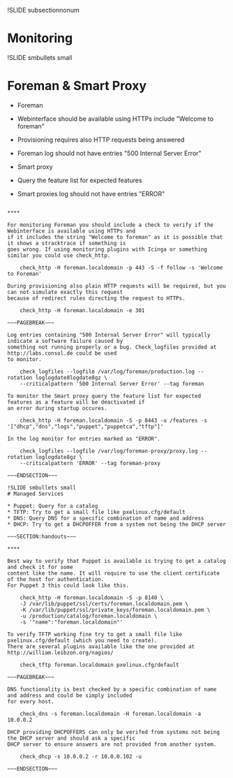 !SLIDE subsectionnonum
# Monitoring

!SLIDE smbullets small
# Foreman & Smart Proxy

* Foreman
 * Webinterface should be available using HTTPs include "Welcome to foreman"
 * Provisioning requires also HTTP requests being answered
 * Foreman log should not have entries "500 Internal Server Error"

* Smart proxy
 * Query the feature list for expected features
 * Smart proxies log should not have entries "ERROR"

~~~SECTION:handouts~~~

****

For monitoring Foreman you should include a check to verify if the Webinterface is available using HTTPs and
if it includes the string "Welcome to foreman" as it is possible that it shows a stracktrace if something is
goes wrong. If using monitoring plugins with Icinga or something similar you could use check_http.

    check_http -H foreman.localdomain -p 443 -S -f follow -s 'Welcome to Foreman'

During provisioning also plain HTTP requests will be required, but you can not simulate exactly this request
because of redirect rules directing the request to HTTPs.

    check_http -H foreman.localdomain -e 301

~~~PAGEBREAK~~~ 

Log entries containing "500 Internal Server Error" will typically indicate a software failure caused by
something not running properly or a bug. Check_logfiles provided at http://labs.consol.de could be used
to monitor.

    check_logfiles --logfile /var/log/foreman/production.log --rotation loglogdate8logdate8gz \
    --criticalpattern '500 Internal Server Error' --tag foreman

To monitor the Smart proxy query the feature list for expected features as a feature will be deactivated if
an error during startup occures.

    check_http -H foreman.localdomain -S -p 8443 -u /features -s '["dhcp","dns","logs","puppet","puppetca","tftp"]'

In the log monitor for entries marked as "ERROR".

    check_logfiles --logfile /var/log/foreman-proxy/proxy.log --rotation loglogdate8gz \
    --criticalpattern 'ERROR' --tag foreman-proxy

~~~ENDSECTION~~~

!SLIDE smbullets small
# Managed Services

* Puppet: Query for a catalog
* TFTP: Try to get a small file like pxelinux.cfg/default
* DNS: Query DNS for a specific combination of name and address
* DHCP: Try to get a DHCPOFFER from a system not being the DHCP server

~~~SECTION:handouts~~~

****

Best way to verify that Puppet is available is trying to get a catalog and check it for some
content like the name. It will require to use the client certificate of the host for authentication.
For Puppet 3 this could look like this.

    check_http -H foreman.localdomain -S -p 8140 \ 
    -J /var/lib/puppet/ssl/certs/foreman.localdomain.pem \
    -K /var/lib/puppet/ssl/private_keys/foreman.localdomain.pem \
    -u /production/catalog/foreman.localdomain \
    -s '"name":"foreman.localdomain"'

To verify TFTP working fine try to get a small file like pxelinux.cfg/default (which you need to create).
There are several plugins available like the one provided at http://william.leibzon.org/nagios/

    check_tftp foreman.localdomain pxelinux.cfg/default

~~~PAGEBREAK~~~

DNS functionality is best checked by a specific combination of name and address and could be simply included
for every host.

    check_dns -s foreman.localdomain -H foreman.localdomain -a 10.0.0.2

DHCP providing DHCPOFFERS can only be verifed from systems not being the DHCP server and should ask a specific
DHCP server to ensure answers are not provided from another system.

    check_dhcp -s 10.0.0.2 -r 10.0.0.102 -u

~~~ENDSECTION~~~
